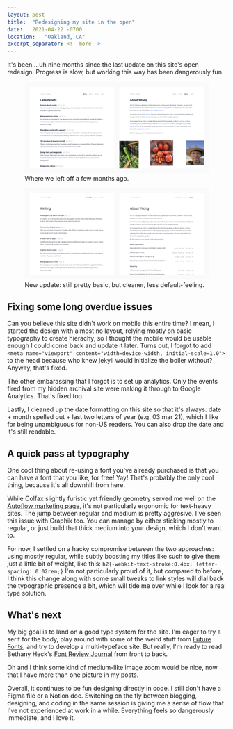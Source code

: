 ```yaml
---
layout: post
title:  "Redesigning my site in the open"
date:   2021-04-22 -0700
location:   "Oakland, CA"
excerpt_separator: <!--more-->
---
```

It's been… uh nine months since the last update on this site's open redesign. Progress is slow, but working this way has been dangerously fun.<!--more-->

<figure>
  <img class="blogImage" src="/assets/blogImg/newblog2/before.png" alt="image of the blog, before">
  <figcaption>Where we left off a few months ago.</figcaption>
</figure>

<figure>
  <img class="blogImage" src="/assets/blogImg/newblog2/after.png" alt="image of the blog, after">
  <figcaption>New update: still pretty basic, but cleaner, less default-feeling. </figcaption>
</figure>


## Fixing some long overdue issues
Can you believe this site didn't work on mobile this entire time? I mean, I started the design with almost no layout, relying mostly on basic typography to create hierachy, so I thought the mobile would be usable enough I could come back and update it later. Turns out, I forgot to add `<meta name="viewport" content="width=device-width, initial-scale=1.0">` to the head because who knew jekyll would initialize the boiler without? Anyway, that's fixed.

The other embarassing that I forgot is to set up analytics. Only the events fired from my hidden archival site were making it through to Google Analytics. That's fixed too.

Lastly, I cleaned up the date formatting on this site so that it's always: date + month spelled out + last two letters of year (e.g. 03 mar 21), which I like for being unambiguous for non-US readers. You can also drop the date and it's still readable.

## A quick pass at typography
One cool thing about re-using a font you've already purchased is that you can have a font that you like, for free! Yay! That's probably the only cool thing, because it's all downhill from here. 

While Colfax slightly furistic yet friendly geometry served me well on the [Autoflow marketing page](http://flowchart.design/), it's not particularly ergonomic for text-heavy sites. The jump between regular and medium is pretty aggresive. I've seen this issue with Graphik too. You can manage by either sticking mostly to regular, or just build that thick medium into your design, which I don't want to.

For now, I settled on a hacky compromise between the two approaches: using mostly regular, while subtly boosting my titles like such to give them just a little bit of weight, like this: `h2{-webkit-text-stroke:0.4px; letter-spacing: 0.02rem;}` I'm not particularly proud of it, but compared to before, I think this change along with some small tweaks to link styles will dial back the typographic presence a bit, which will tide me over while I look for a real type solution.

## What's next
My big goal is to land on a good type system for the site. I'm eager to try a serif for the body, play around with some of the weird stuff from [Future Fonts](https://www.futurefonts.xyz/), and try to develop a multi-typeface site. But really, I'm ready to read Bethany Heck's [Font Review Journal](https://www.futurefonts.xyz/) from front to back.

Oh and I think some kind of medium-like image zoom would be nice, now that I have more than one picture in my posts.

Overall, it continues to be fun designing directly in code. I still don't have a Figma file or a Notion doc. Switching on the fly between blogging, designing, and coding in the same session is giving me a sense of flow that I've not experienced at work in a while. Everything feels so dangerously immediate, and I love it.